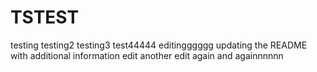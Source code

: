 # TSTEST
testing
testing2
testing3
test44444
editingggggg
updating the README with additional information
edit
another edit
again
and againnnnnn

